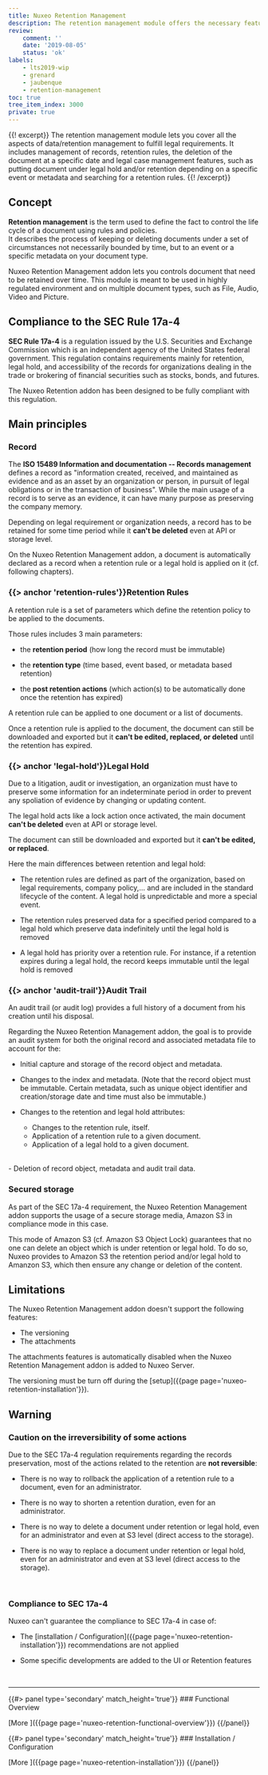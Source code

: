 ```yaml
---
title: Nuxeo Retention Management
description: The retention management module offers the necessary features to cover all the aspects of data/retention management to fulfill legal requirement.
review:
    comment: ''
    date: '2019-08-05'
    status: 'ok'
labels:
    - lts2019-wip
    - grenard
    - jaubenque
    - retention-management
toc: true
tree_item_index: 3000
private: true
---
```


{{! excerpt}}
The retention management module lets you cover all the aspects of data/retention management to fulfill legal requirements. It includes management of records, retention rules, the deletion of the document at a specific date and legal case management features, such as putting document under legal hold and/or retention depending on a specific event or metadata and searching for a retention rules.
{{! /excerpt}}

## Concept

**Retention management** is the term used to define the fact to control the life cycle of a document using rules and policies.</br>
It describes the process of keeping or deleting documents under a set of circumstances not necessarily bounded by time, but to an event or a specific metadata on your document type.

Nuxeo Retention Management addon lets you controls document that need to be retained over time. This module is meant to be used in highly regulated environment and on multiple document types, such as File, Audio, Video and Picture.


## Compliance to the SEC Rule 17a-4

**SEC Rule 17a-4** is a regulation issued by the U.S. Securities and Exchange Commission which is an independent agency of the United States federal government.
This regulation contains requirements mainly for retention, legal hold, and accessibility of the records for organizations dealing in the trade or brokering of financial securities such as stocks, bonds, and futures.

The Nuxeo Retention addon has been designed to be fully compliant with this regulation.

## Main principles
### Record

The **ISO 15489 Information and documentation -- Records management** defines a record as "information created, received, and maintained as evidence and as an asset by an organization or person, in pursuit of legal obligations or in the transaction of business". While the main usage of a record is to serve as an evidence, it can have many purpose as preserving the company memory.

Depending on legal requirement or organization needs, a record has to be retained for some time period while it **can't be deleted** even at API or storage level.

On the Nuxeo Retention Management addon, a document is automatically declared as a record when a retention rule or a legal hold is applied on it (cf. following chapters).

### {{> anchor 'retention-rules'}}Retention Rules

A retention rule is a set of parameters which define the retention policy to be applied to the documents.

Those rules includes 3 main parameters:

  - the **retention period** (how long the record must be immutable)

  - the **retention type** (time based, event based, or metadata based retention)

  - the **post retention actions** (which action(s) to be automatically done once the retention has expired)

A retention rule can be applied to one document or a list of documents.

Once a retention rule is applied to the document, the document can still be downloaded and exported but it **can't be edited, replaced, or deleted** until the retention has expired.

### {{> anchor 'legal-hold'}}Legal Hold

Due to a litigation, audit or investigation, an organization must have to preserve some information for an indeterminate period in order to prevent any spoliation of evidence by changing or updating content.

The legal hold acts like a lock action once activated, the main document **can't be deleted** even at API or storage level.

The document can still be downloaded and exported but it **can't be edited, or replaced**.

Here the main differences between retention and legal hold:

  - The retention rules are defined as part of the organization, based on legal requirements, company policy,... and are included in the standard lifecycle of the content. A legal hold is unpredictable and more a special event.

  - The retention rules preserved data for a specified period compared to a legal hold which preserve data indefinitely until the legal hold is removed

  - A legal hold has priority over a retention rule. For instance, if a retention expires during a legal hold, the record keeps immutable until the legal hold is removed  

### {{> anchor 'audit-trail'}}Audit Trail

An audit trail (or audit log) provides a full history of a document from his creation until his disposal.

Regarding the Nuxeo Retention Management addon, the goal is to provide an audit system for both the original record and associated metadata file to account for the:

  - Initial capture and storage of the record object and metadata.

  - Changes to the index and metadata. (Note that the record object must be immutable. Certain metadata, such as unique object identifier and creation/storage date and time must also be immutable.)

  - Changes to the retention and legal hold attributes:

      - Changes to the retention rule, itself.
      - Application of a retention rule to a given document.
      - Application of a legal hold to a given document.</br>
</br>
  - Deletion of record object, metadata and audit trail data.


### Secured storage

As part of the SEC 17a-4 requirement, the Nuxeo Retention Management addon supports the usage of a secure storage media, Amazon S3 in compliance mode in this case.

This mode of Amazon S3 (cf. Amazon S3 Object Lock) guarantees that no one can delete an object which is under retention or legal hold. To do so, Nuxeo provides to Amazon S3 the retention period and/or legal hold to Amanzon S3, which then ensure any change or deletion of the content.

## Limitations

The Nuxeo Retention Management addon doesn't support the following features:

  - The versioning
  - The attachments

The attachments features is automatically disabled when the Nuxeo Retention Management addon is added to Nuxeo Server.

The versioning must be turn off during the [setup]({{page page='nuxeo-retention-installation'}}).

## Warning

### Caution on the irreversibility of some actions

Due to the SEC 17a-4 regulation requirements regarding the records preservation, most of the actions related to the retention are **not reversible**:

  - There is no way to rollback the application of a retention rule to a document, even for an administrator.

  - There is no way to shorten a retention duration, even for an administrator.

  - There is no way to delete a document under retention or legal hold, even for an administrator and even at S3 level (direct access to the storage).

  - There is no way to replace a document under retention or legal hold, even for an administrator and even at S3 level (direct access to the storage).
</br>

### Compliance to SEC 17a-4

Nuxeo can't guarantee the compliance to SEC 17a-4 in case of:

  - The [installation / Configuration]({{page page='nuxeo-retention-installation'}}) recommendations are not applied

  - Some specific developments are added to the UI or Retention features

</br>

* * *

<div class="row" data-equalizer data-equalize-on="medium">
<div class="column medium-6">
{{#> panel type='secondary' match_height='true'}}
### Functional Overview



[More&nbsp;<i class="fa fa-long-arrow-right" aria-hidden="true"></i>]({{page page='nuxeo-retention-functional-overview'}})
{{/panel}}
</div>

<div class="column medium-6">
{{#> panel type='secondary' match_height='true'}}
### Installation / Configuration


[More&nbsp;<i class="fa fa-long-arrow-right" aria-hidden="true"></i>]({{page page='nuxeo-retention-installation'}})
{{/panel}}
</div>

</div>
